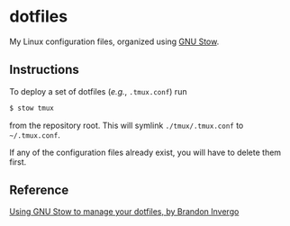 # dotfiles

My Linux configuration files, organized using
[GNU Stow](https://www.gnu.org/software/stow/).

## Instructions

To deploy a set of dotfiles (*e.g.*, `.tmux.conf`) run

```sh
$ stow tmux
```

from the repository root. This will symlink `./tmux/.tmux.conf` to `~/.tmux.conf`.

If any of the configuration files already exist, you will have to delete them
first.

## Reference

[Using GNU Stow to manage your dotfiles, by Brandon Invergo](http://brandon.invergo.net/news/2012-05-26-using-gnu-stow-to-manage-your-dotfiles.html)
